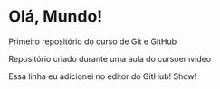 # Olá, Mundo!
 Primeiro repositório do curso de Git e GitHub

 Repositório criado durante uma aula do cursoemvideo

Essa linha eu adicionei no editor do GitHub! Show!

